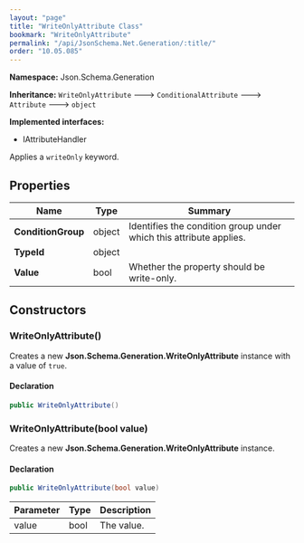 ```yaml
---
layout: "page"
title: "WriteOnlyAttribute Class"
bookmark: "WriteOnlyAttribute"
permalink: "/api/JsonSchema.Net.Generation/:title/"
order: "10.05.085"
---
```

**Namespace:** Json.Schema.Generation

**Inheritance:**
`WriteOnlyAttribute`
 🡒 
`ConditionalAttribute`
 🡒 
`Attribute`
 🡒 
`object`

**Implemented interfaces:**

- IAttributeHandler

Applies a `writeOnly` keyword.

## Properties

| Name | Type | Summary |
|---|---|---|
| **ConditionGroup** | object | Identifies the condition group under which this attribute applies. |
| **TypeId** | object |  |
| **Value** | bool | Whether the property should be write-only. |

## Constructors

### WriteOnlyAttribute()

Creates a new **Json.Schema.Generation.WriteOnlyAttribute** instance with a value of `true`.

#### Declaration

```c#
public WriteOnlyAttribute()
```


### WriteOnlyAttribute(bool value)

Creates a new **Json.Schema.Generation.WriteOnlyAttribute** instance.

#### Declaration

```c#
public WriteOnlyAttribute(bool value)
```

| Parameter | Type | Description |
|---|---|---|
| value | bool | The value. |


